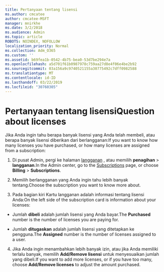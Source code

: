 ```yaml
---
title: Pertanyaan tentang lisensi
ms.author: cmcatee
author: cmcatee-MSFT
manager: mnirkhe
ms.date: 3/2/2018
ms.audience: Admin
ms.topic: article
ROBOTS: NOINDEX, NOFOLLOW
localization_priority: Normal
ms.collection: Adm_O365
ms.custom: ''
ms.assetid: b69fea1b-0542-4b75-bea0-53d7be294e7a
ms.openlocfilehash: a5d701f61b0987978c759aa27d8e4f06e4be2b92
ms.sourcegitcommit: 03a156a9c9740521155a30775492c7dff0982588
ms.translationtype: MT
ms.contentlocale: id-ID
ms.lasthandoff: 03/22/2019
ms.locfileid: "30760305"
---
```

# <a name="question-about-licenses"></a><span data-ttu-id="0db4c-102">Pertanyaan tentang lisensi</span><span class="sxs-lookup"><span data-stu-id="0db4c-102">Question about licenses</span></span>

<span data-ttu-id="0db4c-103">Jika Anda ingin tahu berapa banyak lisensi yang Anda telah membeli, atau berapa banyak lisensi diberikan dari berlangganan:</span><span class="sxs-lookup"><span data-stu-id="0db4c-103">If you want to know how many licenses you have purchased, or how many licenses are assigned from a subscription:</span></span>
  
1. <span data-ttu-id="0db4c-104">Di pusat Admin, pergi ke halaman [langganan](https://go.microsoft.com/fwlink/p/?linkid=842054) , atau memilih **penagihan** \> **langganan**.</span><span class="sxs-lookup"><span data-stu-id="0db4c-104">In the Admin center, go to the [Subscriptions](https://go.microsoft.com/fwlink/p/?linkid=842054) page, or choose **Billing** \> **Subscriptions**.</span></span>
    
2. <span data-ttu-id="0db4c-105">Memilih berlangganan yang Anda ingin tahu lebih banyak tentang.</span><span class="sxs-lookup"><span data-stu-id="0db4c-105">Choose the subscription you want to know more about.</span></span>
    
3. <span data-ttu-id="0db4c-106">Pada bagian kiri Kartu langganan adalah informasi tentang lisensi Anda:</span><span class="sxs-lookup"><span data-stu-id="0db4c-106">On the left side of the subscription card is information about your licenses:</span></span>
    
  - <span data-ttu-id="0db4c-107">Jumlah **dibeli** adalah jumlah lisensi yang Anda bayar.</span><span class="sxs-lookup"><span data-stu-id="0db4c-107">The **Purchased** number is the number of licenses you are paying for.</span></span> 
    
  - <span data-ttu-id="0db4c-108">Jumlah **ditugaskan** adalah jumlah lisensi yang ditetapkan ke pengguna.</span><span class="sxs-lookup"><span data-stu-id="0db4c-108">The **Assigned** number is the number of licenses assigned to a user.</span></span> 
    
4. <span data-ttu-id="0db4c-109">Jika Anda ingin menambahkan lebih banyak izin, atau jika Anda memiliki terlalu banyak, memilih **Add/Remove lisensi** untuk menyesuaikan jumlah yang dibeli.</span><span class="sxs-lookup"><span data-stu-id="0db4c-109">If you want to add more licenses, or if you have too many, choose **Add/Remove licenses** to adjust the amount purchased.</span></span> 
    

